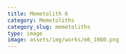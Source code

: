 ```yaml
---
title: Memetolith 6
category: Memetoliths
category_slug: memetoliths
type: image
image: assets/img/works/m6_1080.png
---
```

